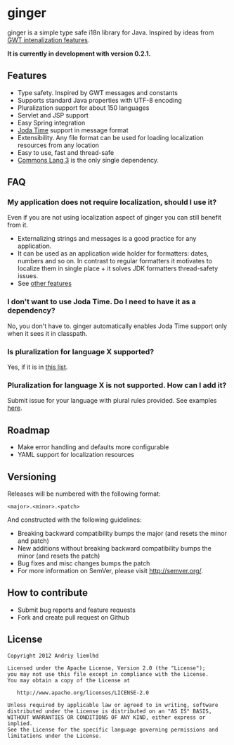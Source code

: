 ginger
======

ginger is a simple type safe i18n library for Java. Inspired by ideas from [GWT intenalization features](https://developers.google.com/web-toolkit/doc/latest/DevGuideI18n).

**It is currently in development with version 0.2.1.**

Features
--------
- Type safety. Inspired by GWT messages and constants
- Supports standard Java properties with UTF-8 encoding
- Pluralization support for about 150 languages 
- Servlet and JSP support
- Easy Spring integration
- [Joda Time](joda-time.sourceforge.net) support in message format
- Extensibility. Any file format can be used for loading localization resources from any location
- Easy to use, fast and thread-safe
- [Commons Lang 3](http://commons.apache.org/lang/)  is the only single dependency.


FAQ
---
### My application does not require localization, should I use it?
Even if you are not using localization aspect of ginger you can still benefit from it.
- Externalizing strings and messages is a good practice for any application.
- It can be used as an application wide holder for formatters: dates, numbers and so on. In contrast to regular formatters it motivates to localize them in single place + it solves JDK formatters thread-safety issues.
- See [other features](#Features)

### I don't want to use Joda Time. Do I need to have it as a dependency?
No, you don't have to. ginger automatically enables Joda Time support only when it sees it in classpath.

### Is pluralization for language X supported?
Yes, if it is in [this list](http://www.unicode.org/cldr/charts/supplemental/language_plural_rules.html).

### Pluralization for language X is not supported. How can I add it?
Submit issue for your language with plural rules provided. See examples [here](http://www.unicode.org/cldr/charts/supplemental/language_plural_rules.html).

Roadmap
--------
- Make error handling and defaults more configurable
- YAML support for localization resources

Versioning
----------
Releases will be numbered with the following format:

    <major>.<minor>.<patch>

And constructed with the following guidelines:
- Breaking backward compatibility bumps the major (and resets the minor and patch)
- New additions without breaking backward compatibility bumps the minor (and resets the patch)
- Bug fixes and misc changes bumps the patch
- For more information on SemVer, please visit http://semver.org/.

How to contribute
------------
- Submit bug reports and feature requests
- Fork and create pull request on Github

License
-------

    Copyright 2012 Andriy liemlhd

    Licensed under the Apache License, Version 2.0 (the "License");
    you may not use this file except in compliance with the License.
    You may obtain a copy of the License at

       http://www.apache.org/licenses/LICENSE-2.0

    Unless required by applicable law or agreed to in writing, software
    distributed under the License is distributed on an "AS IS" BASIS,
    WITHOUT WARRANTIES OR CONDITIONS OF ANY KIND, either express or implied.
    See the License for the specific language governing permissions and
    limitations under the License.
